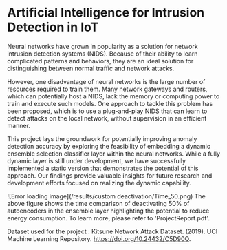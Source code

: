 # Artificial Intelligence for Intrusion Detection in IoT
Neural networks have grown in popularity as a solution for network intrusion detection systems (NIDS). Because of their ability to learn complicated patterns and behaviors, they are an ideal solution for distinguishing between normal traffic and network attacks. 

However, one disadvantage of neural networks is the large number of resources required to train them. Many network gateways and routers, which can potentially host a NIDS, lack the memory or computing power to train and execute such models. One approach to tackle this problem has been proposed, which is to use a plug-and-play NIDS that can learn to detect attacks on the local network, without supervision in an efficient manner. 

This project lays the groundwork for potentially improving anomaly detection accuracy by exploring the feasibility of embedding a dynamic ensemble selection classifier layer within the neural networks. While a fully dynamic layer is still under development, we have successfully implemented a static version that demonstrates the potential of this approach. Our findings provide valuable insights for future research and development efforts focused on realizing the dynamic capability.

![Error loading image](/results/custom deactivation/Time_50.png)
The above figure shows the time comparison of deactivating 50% of autoencoders in the ensemble layer highlighting the potential to reduce energy consumption. 
To learn more, please refer to 'ProjectReport.pdf'.

Dataset used for the project :
Kitsune Network Attack Dataset. (2019). UCI Machine Learning Repository. https://doi.org/10.24432/C5D90Q.


